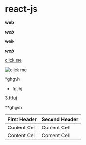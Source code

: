 # react-js

**web**

***web***

~~web~~

**_web_**

[click me](https://www.google.com/)

![click me](https://www.google.com/images/branding/googlelogo/1x/googlelogo_color_272x92dp.png)

*ghgvh

- fgchj

3.ftfuj

**ghgvh

| First Header  | Second Header |
| ------------- | ------------- |
| Content Cell  | Content Cell  |
| Content Cell  | Content Cell  |
